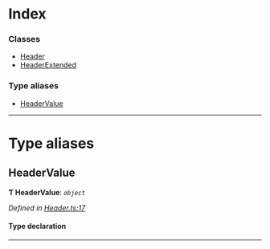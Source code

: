 

# Index

### Classes

* [Header](../classes/_header_.header.md)
* [HeaderExtended](../classes/_header_.headerextended.md)

### Type aliases

* [HeaderValue](_header_.md#headervalue)

---

# Type aliases

<a id="headervalue"></a>

##  HeaderValue

**Ƭ HeaderValue**: *`object`*

*Defined in [Header.ts:17](https://github.com/polkadot-js/api/blob/10bdaf5/packages/types/src/Header.ts#L17)*

#### Type declaration

___

